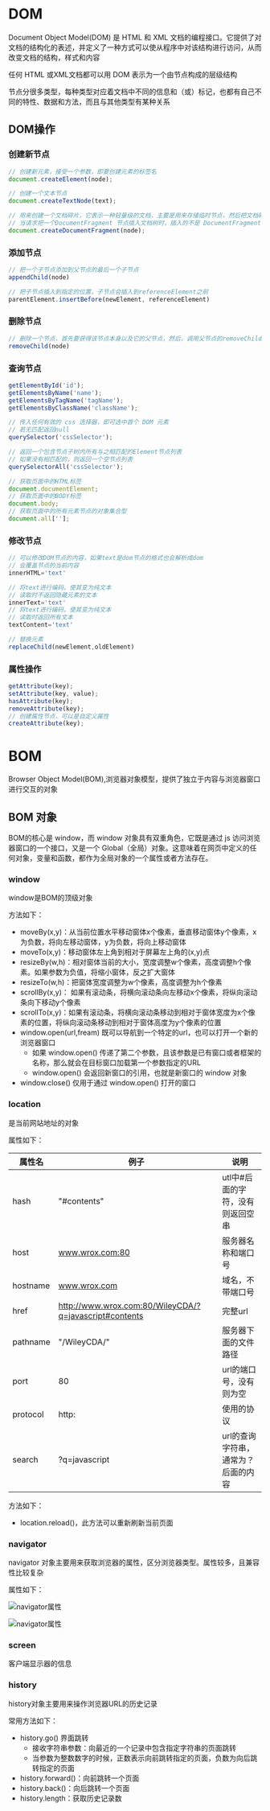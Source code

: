 # DOM

Document Object Model(DOM) 是 HTML 和 XML 文档的编程接口。它提供了对文档的结构化的表述，并定义了一种方式可以使从程序中对该结构进行访问，从而改变文档的结构，样式和内容

任何 HTML 或XML文档都可以用 DOM 表示为一个由节点构成的层级结构

节点分很多类型，每种类型对应着文档中不同的信息和（或）标记，也都有自己不同的特性、数据和方法，而且与其他类型有某种关系

## DOM操作

### 创建新节点

```js
// 创建新元素，接受一个参数，即要创建元素的标签名
document.createElement(node);

// 创建一个文本节点
document.createTextNode(text);

// 用来创建一个文档碎片，它表示一种轻量级的文档，主要是用来存储临时节点，然后把文档碎片的内容一次性添加到DOM中
// 当请求把一个DocumentFragment 节点插入文档树时，插入的不是 DocumentFragment 自身，而是它的所有子孙节点
document.createDocumentFragment(node);
```

### 添加节点

```js
// 把一个子节点添加到父节点的最后一个子节点
appendChild(node)

// 把子节点插入到指定的位置，子节点会插入到referenceElement之前
parentElement.insertBefore(newElement, referenceElement)
```

### 删除节点

```js
// 删除一个节点，首先要获得该节点本身以及它的父节点，然后，调用父节点的removeChild把自己删掉
removeChild(node)
```

### 查询节点

```js
getElementById('id');
getElementsByName('name');
getElementsByTagName('tagName');
getElementsByClassName('className');

// 传入任何有效的 css 选择器，即可选中首个 DOM 元素
// 若无匹配返回null
querySelector('cssSelector');

// 返回一个包含节点子树内所有与之相匹配的Element节点列表
// 如果没有相匹配的，则返回一个空节点列表
querySelectorAll('cssSelector');

// 获取页面中的HTML标签
document.documentElement;  
// 获取页面中的BODY标签
document.body; 
// 获取页面中的所有元素节点的对象集合型
document.all['']; 
```

### 修改节点

```js
// 可以修改DOM节点的内容，如果text是dom节点的格式也会解析成dom
// 会覆盖节点的当前内容
innerHTML='text'

// 将text进行编码，使其变为纯文本
// 读取时不返回隐藏元素的文本
innerText='text'
// 将text进行编码，使其变为纯文本
// 读取时返回所有文本
textContent='text'

// 替换元素
replaceChild(newElement,oldElement)
```

### 属性操作

```js
getAttribute(key);
setAttribute(key, value);
hasAttribute(key);
removeAttribute(key);
// 创建属性节点，可以是自定义属性
createAttribute(key);
```

# BOM

Browser Object Model(BOM),浏览器对象模型，提供了独立于内容与浏览器窗口进行交互的对象

## BOM 对象

BOM的核心是 window，而 window 对象具有双重角色，它既是通过 js 访问浏览器窗口的一个接口，又是一个 Global（全局）对象。这意味着在网页中定义的任何对象，变量和函数，都作为全局对象的一个属性或者方法存在。

### window

window是BOM的顶级对象

方法如下：

- moveBy(x,y)：从当前位置水平移动窗体x个像素，垂直移动窗体y个像素，x为负数，将向左移动窗体，y为负数，将向上移动窗体
- moveTo(x,y)：移动窗体左上角到相对于屏幕左上角的(x,y)点
- resizeBy(w,h)：相对窗体当前的大小，宽度调整w个像素，高度调整h个像素。如果参数为负值，将缩小窗体，反之扩大窗体
- resizeTo(w,h)：把窗体宽度调整为w个像素，高度调整为h个像素
- scrollBy(x,y)： 如果有滚动条，将横向滚动条向左移动x个像素，将纵向滚动条向下移动y个像素
- scrollTo(x,y)：如果有滚动条，将横向滚动条移动到相对于窗体宽度为x个像素的位置，将纵向滚动条移动到相对于窗体高度为y个像素的位置
- window.open(url,fream) 既可以导航到一个特定的url，也可以打开一个新的浏览器窗口
    - 如果 window.open() 传递了第二个参数，且该参数是已有窗口或者框架的名称，那么就会在目标窗口加载第一个参数指定的URL
    - window.open() 会返回新窗口的引用，也就是新窗口的 window 对象
- window.close() 仅用于通过 window.open() 打开的窗口

### location

是当前网站地址的对象

属性如下：

| 属性名      | 例子                                                     | 说明                  |
|----------|--------------------------------------------------------|---------------------|
| hash     | "#contents"                                            | utl中#后面的字符，没有则返回空串  |
| host     | www.wrox.com:80                                        | 服务器名称和端口号           |
| hostname | www.wrox.com                                           | 域名，不带端口号            |
| href     | http://www.wrox.com:80/WileyCDA/?q=javascript#contents | 完整url               |
| pathname | "/WileyCDA/"                                           | 服务器下面的文件路径          |
| port     | 80                                                     | url的端口号，没有则为空       |
| protocol | http:                                                  | 使用的协议               |
| search   | ?q=javascript                                          | url的查询字符串，通常为？后面的内容 |

方法如下：

- location.reload()，此方法可以重新刷新当前页面

### navigator

navigator 对象主要用来获取浏览器的属性，区分浏览器类型。属性较多，且兼容性比较复杂

属性如下：

![navigator属性](https://camo.githubusercontent.com/0e4a35fe26c49decdf39a90b9e9f8427cc38b219adaf2051e0a36df7777c099c/68747470733a2f2f7374617469632e7675652d6a732e636f6d2f36373937616234302d383038392d313165622d616239302d6439616538313462323430642e706e67)

![navigator属性](https://camo.githubusercontent.com/cf770c98de2cd0dc2cdd835145a2d8e39966aba3ea69efcd67469dc0b3f49a07/68747470733a2f2f7374617469632e7675652d6a732e636f6d2f37343039363632302d383038392d313165622d616239302d6439616538313462323430642e706e67)

### screen

客户端显示器的信息

### history

history对象主要用来操作浏览器URL的历史记录

常用方法如下：

- history.go() 界面跳转
    - 接收字符串参数：向最近的一个记录中包含指定字符串的页面跳转
    - 当参数为整数数字的时候，正数表示向前跳转指定的页面，负数为向后跳转指定的页面
- history.forward()：向前跳转一个页面
- history.back()：向后跳转一个页面
- history.length：获取历史记录数